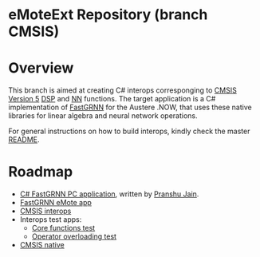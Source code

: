 # eMoteExt Repository (branch CMSIS)

# Overview
This branch is aimed at creating C# interops corresponging to [CMSIS Version 5](https://github.com/ARM-software/CMSIS_5) [DSP](http://www.keil.com/pack/doc/CMSIS/DSP/html/index.html) and [NN](http://www.keil.com/pack/doc/CMSIS/NN/html/index.html) functions. The target application is a C# implementation of [FastGRNN](https://adityakusupati.github.io/links/FastGRNN.html) for the Austere .NOW, that uses these native libraries for linear algebra and neural network operations.

For general instructions on how to build interops, kindly check the master [README](https://github.com/MukundanAtSamraksh/eMoteExt/blob/master/README.md).

# Roadmap
- [C# FastGRNN PC application](https://github.com/MukundanAtSamraksh/eMoteExt/tree/cmsis/Support/FastGRNN), written by [Pranshu Jain](https://github.com/pranshu93).
- [FastGRNN eMote app](https://github.com/MukundanAtSamraksh/eMoteExt/tree/cmsis/Apps/FastGRNN)
- [CMSIS interops](https://github.com/MukundanAtSamraksh/eMoteExt/tree/cmsis/Extensions/MathFuncs)
- Interops test apps:
	- [Core functions test](https://github.com/MukundanAtSamraksh/eMoteExt/tree/cmsis/Extensions/MathFuncsTest)
	- [Operator overloading test](https://github.com/MukundanAtSamraksh/eMoteExt/tree/cmsis/Extensions/MathOpsOverloadingTest)
- [CMSIS native](https://github.com/MukundanAtSamraksh/eMoteExt/tree/cmsis/CMSIS_5)
